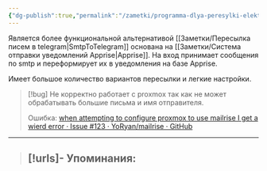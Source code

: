```yaml
---
{"dg-publish":true,"permalink":"/zametki/programma-dlya-peresylki-elektronnyh-pisem-v-uvedomleniya-mailrise/","created":"2024-08-25 22:26","updated":"2024-09-03T16:39:01+03:00"}
---
```


Является более функциональной альтернативой [[Заметки/Пересылка писем в telegram\|SmtpToTelegram]] основана на [[Заметки/Система отправки уведомлений Apprise\|Apprise]]. На вход принимает сообщения по smtp и переформирует их в уведомления на базе Apprise.

Имеет большое количество вариантов пересылки и легкие настройки.

> [!bug]
> Не корректно работает с proxmox так как не может обрабатывать большие письма и имя отправителя.
> 
>Ошибка:  [when attempting to configure proxmox to use mailrise I get a wierd error · Issue #123 · YoRyan/mailrise · GitHub](https://github.com/YoRyan/mailrise/issues/123)

---
> [!urls]- Упоминания:
> - 